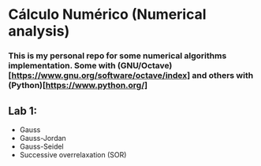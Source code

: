 # Cálculo Numérico (Numerical analysis)
### This is my personal repo for some numerical algorithms implementation. Some with (GNU/Octave)[https://www.gnu.org/software/octave/index] and others with (Python)[https://www.python.org/]


## Lab 1:
- Gauss
- Gauss-Jordan
- Gauss-Seidel
- Successive overrelaxation (SOR)
